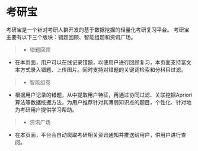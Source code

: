 # 考研宝
考研宝是一个针对考研人群开发的基于数据挖掘的轻量化考研复习平台。
考研宝主要有以下三个版块：错题回顾、智能组题和资讯广场。
> * 错题回顾
* 在本页面，用户可以在线记录错题，以便用户进行回顾复习，本页面支持富文本方式录入错题、上传图片。同时支持对错题的关键词检索和分科目过滤。
> * 智能组卷
* 根据用户记录的错题，从中提取用户特征，再通过协同过滤、关联挖掘Apriori算法等数据挖掘方法，为用户推荐针对其薄弱知识点的题目，个性化、针对地为考研用户提供学习帮助。
> * 资讯广场
* 在本页面，平台会自动爬取考研相关资讯通知并推送给用户，供用户进行查阅。

